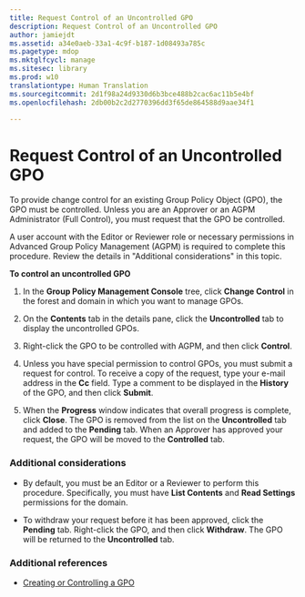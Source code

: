 ```yaml
---
title: Request Control of an Uncontrolled GPO
description: Request Control of an Uncontrolled GPO
author: jamiejdt
ms.assetid: a34e0aeb-33a1-4c9f-b187-1d08493a785c
ms.pagetype: mdop
ms.mktglfcycl: manage
ms.sitesec: library
ms.prod: w10
translationtype: Human Translation
ms.sourcegitcommit: 2d1f98a24d9330d6b3bce488b2cac6ac11b5e4bf
ms.openlocfilehash: 2db00b2c2d2770396dd3f65de864588d9aae34f1

---
```



# Request Control of an Uncontrolled GPO


To provide change control for an existing Group Policy Object (GPO), the GPO must be controlled. Unless you are an Approver or an AGPM Administrator (Full Control), you must request that the GPO be controlled.

A user account with the Editor or Reviewer role or necessary permissions in Advanced Group Policy Management (AGPM) is required to complete this procedure. Review the details in "Additional considerations" in this topic.

**To control an uncontrolled GPO**

1.  In the **Group Policy Management Console** tree, click **Change Control** in the forest and domain in which you want to manage GPOs.

2.  On the **Contents** tab in the details pane, click the **Uncontrolled** tab to display the uncontrolled GPOs.

3.  Right-click the GPO to be controlled with AGPM, and then click **Control**.

4.  Unless you have special permission to control GPOs, you must submit a request for control. To receive a copy of the request, type your e-mail address in the **Cc** field. Type a comment to be displayed in the **History** of the GPO, and then click **Submit**.

5.  When the **Progress** window indicates that overall progress is complete, click **Close**. The GPO is removed from the list on the **Uncontrolled** tab and added to the **Pending** tab. When an Approver has approved your request, the GPO will be moved to the **Controlled** tab.

### Additional considerations

-   By default, you must be an Editor or a Reviewer to perform this procedure. Specifically, you must have **List Contents** and **Read Settings** permissions for the domain.

-   To withdraw your request before it has been approved, click the **Pending** tab. Right-click the GPO, and then click **Withdraw**. The GPO will be returned to the **Uncontrolled** tab.

### Additional references

-   [Creating or Controlling a GPO](creating-or-controlling-a-gpo-agpm40-ed.md)

 

 








<!--HONumber=Jun16_HO4-->


